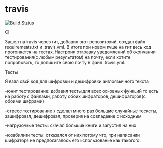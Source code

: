 # travis
[![Build Status](https://travis-ci.com/iskander232/travis.svg?branch=master)](https://travis-ci.com/iskander232/travis)


CI

Зашел на travis через гит, добавил этот репозиторий, создал файл requirements.txt и .travis.yml. В итоге при новом пуше на гит весь код прогоняется на тестах. Настроил отправку уведомлений об окончании тестирования(с любым результатом) на почту, если хотите попробовать, то допишите свою почту в файл .travis.yml. 

Тесты

Я взял свой код для шифровки и дешифровки англоязычного текста

-юнит тестирование:
	добавил тесты для всех основных функций то есть на работу с файлами, работу обоих шифраторов, дешифраторов(с обоими шифрами)

-стресс тестирование
	я сделал много раз большие случайные  тесксты,  зашифровал, дешифровал, проверил на совпадение с исходным

-нагрузочные тесты:
	скачал большие книги и запустил на них

-юзабилити тесты:
	отказался от них потому что, при написании шифратора не предполагалось его использование как такогого.
